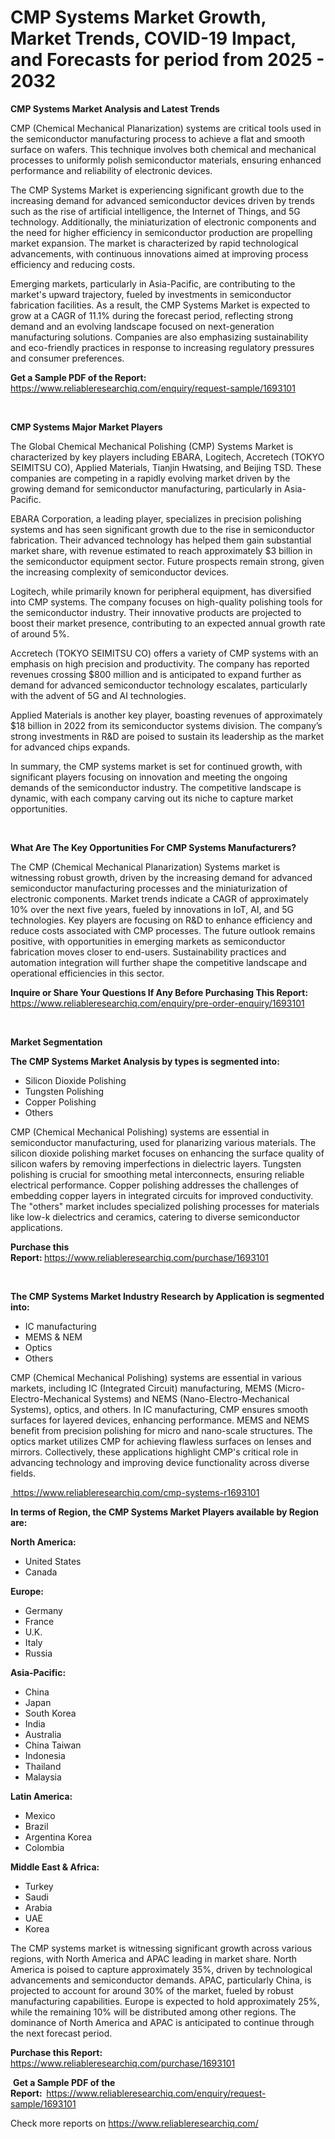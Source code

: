 <p><h1>CMP Systems Market Growth, Market Trends, COVID-19 Impact, and Forecasts for period from 2025 - 2032</h1></p><p><strong>CMP Systems Market Analysis and Latest Trends</strong></p>
<p><p>CMP (Chemical Mechanical Planarization) systems are critical tools used in the semiconductor manufacturing process to achieve a flat and smooth surface on wafers. This technique involves both chemical and mechanical processes to uniformly polish semiconductor materials, ensuring enhanced performance and reliability of electronic devices.</p><p>The CMP Systems Market is experiencing significant growth due to the increasing demand for advanced semiconductor devices driven by trends such as the rise of artificial intelligence, the Internet of Things, and 5G technology. Additionally, the miniaturization of electronic components and the need for higher efficiency in semiconductor production are propelling market expansion. The market is characterized by rapid technological advancements, with continuous innovations aimed at improving process efficiency and reducing costs.</p><p>Emerging markets, particularly in Asia-Pacific, are contributing to the market's upward trajectory, fueled by investments in semiconductor fabrication facilities. As a result, the CMP Systems Market is expected to grow at a CAGR of 11.1% during the forecast period, reflecting strong demand and an evolving landscape focused on next-generation manufacturing solutions. Companies are also emphasizing sustainability and eco-friendly practices in response to increasing regulatory pressures and consumer preferences.</p></p>
<p><strong>Get a Sample PDF of the Report:&nbsp;</strong> <a href="https://www.reliableresearchiq.com/enquiry/request-sample/1693101?utm_campaign=1087&utm_medium=2&utm_source=Github&utm_content=ia&utm_term=08012025&utm_id=cmp-systems">https://www.reliableresearchiq.com/enquiry/request-sample/1693101</a></p>
<p>&nbsp;</p>
<p><strong>CMP Systems Major Market Players</strong></p>
<p><p>The Global Chemical Mechanical Polishing (CMP) Systems Market is characterized by key players including EBARA, Logitech, Accretech (TOKYO SEIMITSU CO), Applied Materials, Tianjin Hwatsing, and Beijing TSD. These companies are competing in a rapidly evolving market driven by the growing demand for semiconductor manufacturing, particularly in Asia-Pacific.</p><p>EBARA Corporation, a leading player, specializes in precision polishing systems and has seen significant growth due to the rise in semiconductor fabrication. Their advanced technology has helped them gain substantial market share, with revenue estimated to reach approximately $3 billion in the semiconductor equipment sector. Future prospects remain strong, given the increasing complexity of semiconductor devices.</p><p>Logitech, while primarily known for peripheral equipment, has diversified into CMP systems. The company focuses on high-quality polishing tools for the semiconductor industry. Their innovative products are projected to boost their market presence, contributing to an expected annual growth rate of around 5%.</p><p>Accretech (TOKYO SEIMITSU CO) offers a variety of CMP systems with an emphasis on high precision and productivity. The company has reported revenues crossing $800 million and is anticipated to expand further as demand for advanced semiconductor technology escalates, particularly with the advent of 5G and AI technologies.</p><p>Applied Materials is another key player, boasting revenues of approximately $18 billion in 2022 from its semiconductor systems division. The company’s strong investments in R&D are poised to sustain its leadership as the market for advanced chips expands.</p><p>In summary, the CMP systems market is set for continued growth, with significant players focusing on innovation and meeting the ongoing demands of the semiconductor industry. The competitive landscape is dynamic, with each company carving out its niche to capture market opportunities.</p></p>
<p>&nbsp;</p>
<p><strong>What Are The Key Opportunities For CMP Systems Manufacturers?</strong></p>
<p><p>The CMP (Chemical Mechanical Planarization) Systems market is witnessing robust growth, driven by the increasing demand for advanced semiconductor manufacturing processes and the miniaturization of electronic components. Market trends indicate a CAGR of approximately 10% over the next five years, fueled by innovations in IoT, AI, and 5G technologies. Key players are focusing on R&D to enhance efficiency and reduce costs associated with CMP processes. The future outlook remains positive, with opportunities in emerging markets as semiconductor fabrication moves closer to end-users. Sustainability practices and automation integration will further shape the competitive landscape and operational efficiencies in this sector.</p></p>
<p><strong>Inquire or Share Your Questions If Any Before Purchasing This Report:</strong> <a href="https://www.reliableresearchiq.com/enquiry/pre-order-enquiry/1693101?utm_campaign=1087&utm_medium=2&utm_source=Github&utm_content=ia&utm_term=08012025&utm_id=cmp-systems">https://www.reliableresearchiq.com/enquiry/pre-order-enquiry/1693101</a></p>
<p>&nbsp;</p>
<p><strong>Market Segmentation</strong></p>
<p><strong>The CMP Systems Market Analysis by types is segmented into:</strong></p>
<p><ul><li>Silicon Dioxide Polishing</li><li>Tungsten Polishing</li><li>Copper Polishing</li><li>Others</li></ul></p>
<p><p>CMP (Chemical Mechanical Polishing) systems are essential in semiconductor manufacturing, used for planarizing various materials. The silicon dioxide polishing market focuses on enhancing the surface quality of silicon wafers by removing imperfections in dielectric layers. Tungsten polishing is crucial for smoothing metal interconnects, ensuring reliable electrical performance. Copper polishing addresses the challenges of embedding copper layers in integrated circuits for improved conductivity. The "others" market includes specialized polishing processes for materials like low-k dielectrics and ceramics, catering to diverse semiconductor applications.</p></p>
<p><strong>Purchase this Report:&nbsp;</strong><a href="https://www.reliableresearchiq.com/purchase/1693101?utm_campaign=1087&utm_medium=2&utm_source=Github&utm_content=ia&utm_term=08012025&utm_id=cmp-systems">https://www.reliableresearchiq.com/purchase/1693101</a></p>
<p>&nbsp;</p>
<p><strong>The CMP Systems Market Industry Research by Application is segmented into:</strong></p>
<p><ul><li>IC manufacturing</li><li>MEMS & NEM</li><li>Optics</li><li>Others</li></ul></p>
<p><p>CMP (Chemical Mechanical Polishing) systems are essential in various markets, including IC (Integrated Circuit) manufacturing, MEMS (Micro-Electro-Mechanical Systems) and NEMS (Nano-Electro-Mechanical Systems), optics, and others. In IC manufacturing, CMP ensures smooth surfaces for layered devices, enhancing performance. MEMS and NEMS benefit from precision polishing for micro and nano-scale structures. The optics market utilizes CMP for achieving flawless surfaces on lenses and mirrors. Collectively, these applications highlight CMP's critical role in advancing technology and improving device functionality across diverse fields.</p></p>
<p><a href="https://www.reliableresearchiq.com/cmp-systems-r1693101?utm_campaign=1087&utm_medium=2&utm_source=Github&utm_content=ia&utm_term=08012025&utm_id=cmp-systems">&nbsp;https://www.reliableresearchiq.com/cmp-systems-r1693101</a></p>
<p><strong>In terms of Region, the CMP Systems Market Players available by Region are:</strong></p>
<p>
    <p> <strong> North America: </strong>
        <ul>
            <li>United States</li>
            <li>Canada</li>
        </ul>
        </p> 
    <p> <strong> Europe: </strong>
        <ul>
            <li>Germany</li>
            <li>France</li>
            <li>U.K.</li>
            <li>Italy</li>
            <li>Russia</li>
        </ul>
        </p> 
    <p> <strong> Asia-Pacific: </strong>
        <ul>
            <li>China</li>
            <li>Japan</li>
            <li>South Korea</li>
            <li>India</li>
            <li>Australia</li>
            <li>China Taiwan</li>
            <li>Indonesia</li>
            <li>Thailand</li>
            <li>Malaysia</li>
        </ul>
        </p> 
    <p> <strong> Latin America: </strong>
        <ul>
            <li>Mexico</li>
            <li>Brazil</li>
            <li>Argentina Korea</li>
            <li>Colombia</li>
        </ul>
        </p> 
    <p> <strong> Middle East & Africa: </strong>
        <ul>
            <li>Turkey</li>
            <li>Saudi</li>
            <li>Arabia</li>
            <li>UAE</li>
            <li>Korea</li>
        </ul>
    </p>
    </p>
<p><p>The CMP systems market is witnessing significant growth across various regions, with North America and APAC leading in market share. North America is poised to capture approximately 35%, driven by technological advancements and semiconductor demands. APAC, particularly China, is projected to account for around 30% of the market, fueled by robust manufacturing capabilities. Europe is expected to hold approximately 25%, while the remaining 10% will be distributed among other regions. The dominance of North America and APAC is anticipated to continue through the next forecast period.</p></p>
<p><strong>Purchase this Report: </strong><a href="https://www.reliableresearchiq.com/purchase/1693101?utm_campaign=1087&utm_medium=2&utm_source=Github&utm_content=ia&utm_term=08012025&utm_id=cmp-systems">https://www.reliableresearchiq.com/purchase/1693101</a></p>
<p>&nbsp;<strong>Get a Sample PDF of the Report:&nbsp;&nbsp;</strong><a href="https://www.reliableresearchiq.com/enquiry/request-sample/1693101?utm_campaign=1087&utm_medium=2&utm_source=Github&utm_content=ia&utm_term=08012025&utm_id=cmp-systems">https://www.reliableresearchiq.com/enquiry/request-sample/1693101</a></p>
<p><strong></strong></p>
<p>Check more reports on <a href="https://www.reliableresearchiq.com/?utm_campaign=1087&utm_medium=2&utm_source=Github&utm_content=ia&utm_term=08012025&utm_id=cmp-systems">https://www.reliableresearchiq.com/</a></p>
